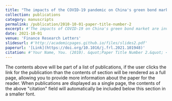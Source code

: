 ```yaml
---
title: "The impacts of the COVID-19 pandemic on China's green bond market"
collection: publications
category: manuscripts
permalink: /publication/2010-10-01-paper-title-number-2
excerpt: #'The impacts of COVID-19 on China's green bond market are investigated. COVID-19 has significant impacts on the market and increases the cumulative abnormal return (CAR). The extent of negative impacts depends on issuers’ governance capacity (emp), information asymmetry (InfoAsym) and debt-paying ability (debt-paying).'
date: 2021-10-01
venue: 'Finance Research Letters'
slidesurl: #'http://academicpages.github.io/files/slides2.pdf'
paperurl: '[Link](https://doi.org/10.1016/j.frl.2021.101948)'
citation: #'Your Name, You. (2010). &quot;Paper Title Number 2.&quot; <i>Journal 1</i>. 1(2).'
---
```


The contents above will be part of a list of publications, if the user clicks the link for the publication than the contents of section will be rendered as a full page, allowing you to provide more information about the paper for the reader. When publications are displayed as a single page, the contents of the above "citation" field will automatically be included below this section in a smaller font.
